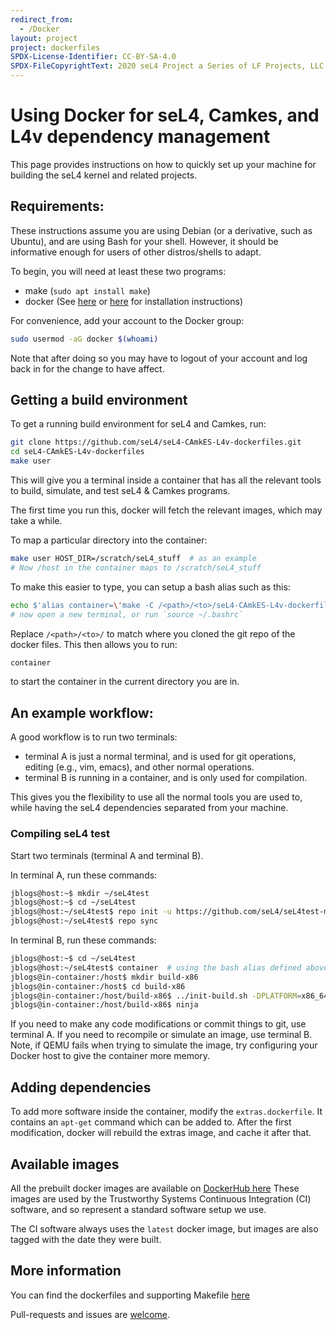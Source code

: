 ```yaml
---
redirect_from:
  - /Docker
layout: project
project: dockerfiles
SPDX-License-Identifier: CC-BY-SA-4.0
SPDX-FileCopyrightText: 2020 seL4 Project a Series of LF Projects, LLC.
---
```


# Using Docker for seL4, Camkes, and L4v dependency management

This page provides instructions on how to quickly set up your machine for building the seL4 kernel and related projects.

## Requirements:

These instructions assume you are using Debian (or a derivative, such as Ubuntu), and are using Bash for your shell. However, it should be informative enough for users of other distros/shells to adapt.

To begin, you will need at least these two programs:

 * make (`sudo apt install make`)
 * docker (See [here](https://get.docker.com) or [here](https://docs.docker.com/engine/installation) for installation instructions)

For convenience, add your account to the Docker group:

```bash
sudo usermod -aG docker $(whoami)
```

Note that after doing so you may have to logout of your account and log back in for the change to have affect.

## Getting a build environment

To get a running build environment for seL4 and Camkes, run:

```bash
git clone https://github.com/seL4/seL4-CAmkES-L4v-dockerfiles.git
cd seL4-CAmkES-L4v-dockerfiles
make user
```

This will give you a terminal inside a container that has all the relevant tools to build, simulate, and test seL4 & Camkes programs.

The first time you run this, docker will fetch the relevant images, which may take a while.

To map a particular directory into the container:

```bash
make user HOST_DIR=/scratch/seL4_stuff  # as an example
# Now /host in the container maps to /scratch/seL4_stuff
```

To make this easier to type, you can setup a bash alias such as this:

```bash
echo $'alias container=\'make -C /<path>/<to>/seL4-CAmkES-L4v-dockerfiles user HOST_DIR=$(pwd)\'' >> ~/.bashrc
# now open a new terminal, or run `source ~/.bashrc`
```

Replace `/<path>/<to>/` to match where you cloned the git repo of the docker files. This then allows you to run:

```bash
container
```

to start the container in the current directory you are in.

## An example workflow:
A good workflow is to run two terminals:

 - terminal A is just a normal terminal, and is used for git operations, editing (e.g., vim, emacs), and other normal operations.
 - terminal B is running in a container, and is only used for compilation.

This gives you the flexibility to use all the normal tools you are used to, while having the seL4 dependencies separated from your machine.

### Compiling seL4 test

Start two terminals (terminal A and terminal B).

In terminal A, run these commands:

```bash
jblogs@host:~$ mkdir ~/seL4test
jblogs@host:~$ cd ~/seL4test
jblogs@host:~/seL4test$ repo init -u https://github.com/seL4/seL4test-manifest.git
jblogs@host:~/seL4test$ repo sync
```

In terminal B, run these commands:

```bash
jblogs@host:~$ cd ~/seL4test
jblogs@host:~/seL4test$ container  # using the bash alias defined above
jblogs@in-container:/host$ mkdir build-x86
jblogs@in-container:/host$ cd build-x86
jblogs@in-container:/host/build-x86$ ../init-build.sh -DPLATFORM=x86_64 -DSIMULATION=TRUE
jblogs@in-container:/host/build-x86$ ninja
```

If you need to make any code modifications or commit things to git, use terminal A. If you need to recompile or simulate an image, use terminal B.
Note, if QEMU fails when trying to simulate the image, try configuring your Docker host to give the container more memory.

## Adding dependencies
To add more software inside the container, modify the `extras.dockerfile`. It contains an `apt-get` command which can be added to. After the first modification, docker will rebuild the extras image, and cache it after that.


## Available images

All the prebuilt docker images are available on [DockerHub here](https://hub.docker.com/u/trustworthysystems)
These images are used by the Trustworthy Systems Continuous Integration (CI) software, and so represent a standard software setup we use.

The CI software always uses the `latest` docker image, but images are also tagged with the date they were built.

## More information

You can find the dockerfiles and supporting Makefile [here](https://github.com/seL4/seL4-CAmkES-L4v-dockerfiles)

Pull-requests and issues are [welcome](https://sel4.systems/Contribute/).

